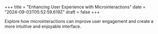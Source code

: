 +++
title = "Enhancing User Experience with Microinteractions"
date = "2024-09-03T05:52:59.619Z"
draft = false
+++

  Explore how microinteractions can improve user engagement and create a more intuitive and enjoyable interface.
        